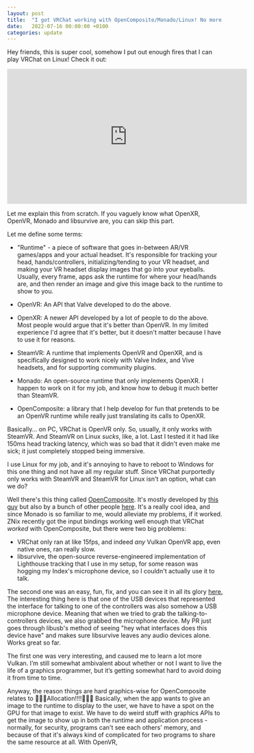 ```yaml
---
layout: post
title:  "I got VRChat working with OpenComposite/Monado/Linux! No more yucky SteamVR!"
date:   2022-07-16 00:00:00 +0100
categories: update
---
```


Hey friends, this is super cool, somehow I put out enough fires that I can play VRChat on Linux! Check it out:

<iframe title="vrchat with opencomposite/monado" src="https://diode.zone/videos/embed/04d23ef5-db0f-4a40-974a-53ab5cc4abf3" allowfullscreen="" sandbox="allow-same-origin allow-scripts allow-popups" width="560" height="315" frameborder="0"></iframe>

Let me explain this from scratch. If you vaguely know what OpenXR, OpenVR, Monado and libsurvive are, you can skip this part.

Let me define some terms:

* "Runtime" - a piece of software that goes in-between AR/VR games/apps and your actual headset. It's responsible for tracking your head, hands/controllers, initializing/tending to your VR headset, and making your VR headset display images that go into your eyeballs. Usually, every frame, apps ask the runtime for where your head/hands are, and then render an image and give this image back to the runtime to show to you.

* OpenVR: An API that Valve developed to do the above.

* OpenXR: A newer API developed by a lot of people to do the above. Most people would argue that it's better than OpenVR. In my limited experience I'd agree that it's better, but it doesn't matter because I have to use it for reasons.

* SteamVR: A runtime that implements OpenVR and OpenXR, and is specifically designed to work nicely with Valve Index, and Vive headsets, and for supporting community plugins.

* Monado: An open-source runtime that only implements OpenXR. I happen to work on it for my job, and know how to debug it much better than SteamVR.

* OpenComposite: a library that I help develop for fun that pretends to be an OpenVR runtime while really just translating its calls to OpenXR.

Basically... on PC, VRChat is OpenVR only. So, usually, it only works with SteamVR. And SteamVR on Linux *sucks*, like, a lot. Last I tested it it had like 150ms head tracking latency, which was so bad that it didn't even make me sick; it just completely stopped being immersive.

I use Linux for my job, and it's annoying to have to reboot to Windows for this one thing and not have all my regular stuff. Since VRChat purportedly only works with SteamVR and SteamVR for Linux isn't an option, what can we do?

Well there's this thing called [OpenComposite](https://gitlab.com/znixian/OpenOVR). It's mostly developed by [this guy](https://znix.xyz/) but also by a bunch of other people [here](https://discord.gg/2EsWQk8ktp). It's a really cool idea, and since Monado is so familiar to me, would alleviate my problems, if it worked. ZNix recently got the input bindings working well enough that VRChat *worked* with OpenComposite, but there were two big problems:

* VRChat only ran at like 15fps, and indeed *any* Vulkan OpenVR app, even native ones, ran really slow.
* libsurvive, the open-source reverse-engineered implementation of Lighthouse tracking that I use in my setup, for some reason was hogging my Index's microphone device, so I couldn't actually use it to talk.

The second one was an easy, fun, fix, and you can see it in all its glory [here.](https://github.com/cntools/libsurvive/pull/274/commits/0ad93398b7ae05922ef9388b47e50fb2f7a49b9d) The interesting thing here is that one of the USB devices that represented the interface for talking to one of the controllers was also somehow a USB microphone device. Meaning that when we tried to grab the talking-to-controllers devices, we also grabbed the microphone device. My PR just goes through libusb's method of seeing "hey what interfaces does this device have" and makes sure libsurvive leaves any audio devices alone. Works great so far.

The first one was very interesting, and caused me to learn a lot more Vulkan. I’m still somewhat ambivalent about whether or not I want to live the life of a graphics programmer, but it’s getting somewhat hard to avoid doing it from time to time.

Anyway, the reason things are hard graphics-wise for OpenComposite relates to 📢📢📢Allocation!!!!📢📢📢 Basically, when the app wants to give an image to the runtime to display to the user, we have to have a spot on the GPU for that image to exist. We have to do weird stuff with graphics APIs to get the image to show up in both the runtime and application process - normally, for security, programs can't see each others' memory, and because of that it's always kind of complicated for two programs to share the same resource at all. With OpenVR, 